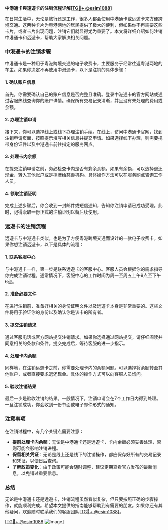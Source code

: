 **中港通卡與遠遊卡的注销流程详解[[TG💪+ @esim1088](https://t.me/s/esim1088)]**

在日常生活中，无论是旅行还是工作，很多人都会使用中港通卡或远遊卡来方便跨境交通。这两种卡片为粤港两地的居民提供了极大的便利，但如果你不再需要这些卡片，或者卡片出现问题，注销它们就显得尤为重要了。本文将详细介绍如何注销中港通卡和远遊卡，帮助大家解决相关问题。

### 中港通卡的注销步骤

中港通卡是一种用于粤港跨境交通的电子收费卡，主要服务于经常往返粤港两地的车主。如果你决定不再使用中港通卡，以下是注销的具体步骤：

#### 1. 确认账户信息
首先，你需要确认自己的账户信息是否完整且准确。登录中港通卡的官方网站或通过客服热线查询你的账户详情。确保所有交易记录清晰，并且没有未处理的费用或余额。

#### 2. 办理注销申请
接下来，你可以选择线上或线下办理注销手续。在线上，访问中港通卡官网，找到注销申请页面，按照提示填写相关信息并提交申请。如果选择线下办理，则需要携带身份证件以及中港通卡前往指定的服务网点。

#### 3. 处理卡内余额
在提交注销申请之前，务必检查卡内是否有剩余余额。如果有余额，可以选择退还现金、转入其他账户或是捐赠给慈善机构。具体操作方法可以在服务网点咨询工作人员。

#### 4. 领取注销证明
完成上述步骤后，你会收到一封邮件或短信通知，告知你注销申请已成功受理。此时，记得索取一份正式的注销证明以备后续使用。

### 远遊卡的注销流程

远遊卡与中港通卡类似，也是为了方便粤港跨境交通而设计的一款电子收费卡。如果你想注销远遊卡，以下是具体的流程：

#### 1. 联系客服中心
与中港通卡一样，第一步是联系远遊卡的客服中心。客服人员会根据你的需求指导你完成注销过程。通常情况下，客服中心的工作时间为周一至周五上午9点至下午6点。

#### 2. 准备必要文件
在进行注销前，准备好相关的身份证明文件以及远遊卡本身是非常重要的。这些文件将用于验证你的身份以及确认你是该卡的所有者。

#### 3. 提交注销请求
通过客服电话或官方网站提交注销请求。如果你选择通过网站提交，请仔细阅读并同意相关的条款和条件。提交完成后，等待客服的进一步指示。

#### 4. 处理卡内余额
同样地，在注销远遊卡之前，你需要处理卡内的余额问题。可以选择将余额转至其他账户，或者直接要求退还现金。具体的操作方式可以向客服人员询问。

#### 5. 验收注销结果
最后一步是验收注销的结果。一般情况下，注销申请会在7个工作日内得到处理。一旦注销成功，你会收到一份书面或电子邮件形式的通知。

### 注意事项

在注销过程中，有几个关键点需要注意：

- **提前处理卡内余额**：无论是中港通卡还是远遊卡，卡内余额必须妥善处理，否则可能会影响注销进程。
- **保留相关凭证**：无论是线上还是线下的注销操作，都应保存好所有的交易记录和凭证，以便日后查询。
- **了解政策变化**：由于政策可能会随时调整，建议定期查看官方发布的最新消息，以免错过重要信息。

### 总结

无论是中港通卡还是远遊卡，注销流程虽然看似复杂，但只要按照正确的步骤操作，就能顺利完成。希望本文提供的指南能够帮助到有需要的朋友。如果你还有其他疑问，欢迎随时联系我们的客服团队[[TG💪+ @esim1088](https://t.me/s/esim1088)]。

[[TG💪+ @esim1088](https://t.me/s/esim1088) ![Image](https://i.postimg.cc/4NQfJmqS/Snipaste-2025-05-13-00-14-12.png)]